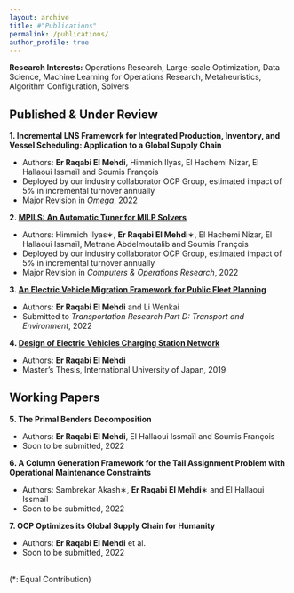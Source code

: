 ```yaml
---
layout: archive
title: #"Publications"
permalink: /publications/
author_profile: true
---
```


**Research Interests:** Operations Research, Large-scale Optimization, Data Science, Machine Learning for Operations Research, Metaheuristics, Algorithm Configuration, Solvers

Published & Under Review
------

**1. Incremental LNS Framework for Integrated Production, Inventory, and Vessel Scheduling: Application to a Global Supply Chain**
 - Authors: **Er Raqabi El Mehdi**, Himmich Ilyas, El Hachemi Nizar, El Hallaoui Issmaïl and Soumis François
 - Deployed by our industry collaborator OCP Group, estimated impact of 5% in incremental turnover annually
 - Major Revision in *Omega*, 2022

**2. [MPILS: An Automatic Tuner for MILP Solvers](https://papers.ssrn.com/sol3/papers.cfm?abstract_id=4047072)** 
 - Authors: Himmich Ilyas∗, **Er Raqabi El Mehdi**∗, El Hachemi Nizar, El Hallaoui Issmaïl, Metrane Abdelmoutalib and Soumis François
 - Deployed by our industry collaborator OCP Group, estimated impact of 5% in incremental turnover annually
 - Major Revision in *Computers & Operations Research*, 2022

**3. [An Electric Vehicle Migration Framework for Public Fleet Planning](https://www.iuj.ac.jp/research/workingpapers/EMS_2022_03.pdf)**
 - Authors: **Er Raqabi El Mehdi** and Li Wenkai 
 - Submitted to *Transportation Research Part D: Transport and Environment*, 2022

**4. [Design of Electric Vehicles Charging Station Network](https://www.iuj.ac.jp/mlic/theses/thesis_details.cfm?ID=2B7015)**
 - Authors: **Er Raqabi El Mehdi** 
 - Master’s Thesis, International University of Japan, 2019

Working Papers
------
**5. The Primal Benders Decomposition** 
 - Authors: **Er Raqabi El Mehdi**, El Hallaoui Issmaïl and Soumis François
 - Soon to be submitted, 2022

**6. A Column Generation Framework for the Tail Assignment Problem with Operational Maintenance Constraints**
 - Authors: Sambrekar Akash∗, **Er Raqabi El Mehdi**∗ and El Hallaoui Issmaïl 
 - Soon to be submitted, 2022

**7. OCP Optimizes its Global Supply Chain for Humanity**
 - Authors: **Er Raqabi El Mehdi** et al.
 - Soon to be submitted, 2022

<br>
(*: Equal Contribution)